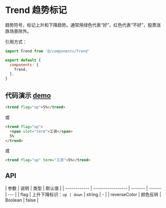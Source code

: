 # Trend 趋势标记

趋势符号，标记上升和下降趋势。通常用绿色代表“好”，红色代表“不好”，股票涨跌场景除外。

引用方式：

```javascript
import Trend from '@/components/Trend'

export default {
  components: {
    Trend,
  },
}
```

## 代码演示 [demo](https://pro.loacg.com/test/home)

```html
<trend flag="up">5%</trend>
```

或

```html
<trend flag="up">
  <span slot="term">工资</span>
  5%
</trend>
```

或

```html
<trend flag="up" term="工资">5%</trend>
```

## API

| 参数         | 说明              | 类型    | 默认值 |
| ------------ | ----------------- | ------- | ------ | --- |
| flag         | 上升下降标识：`up | down`   | string | -   |
| reverseColor | 颜色反转          | Boolean | false  |

